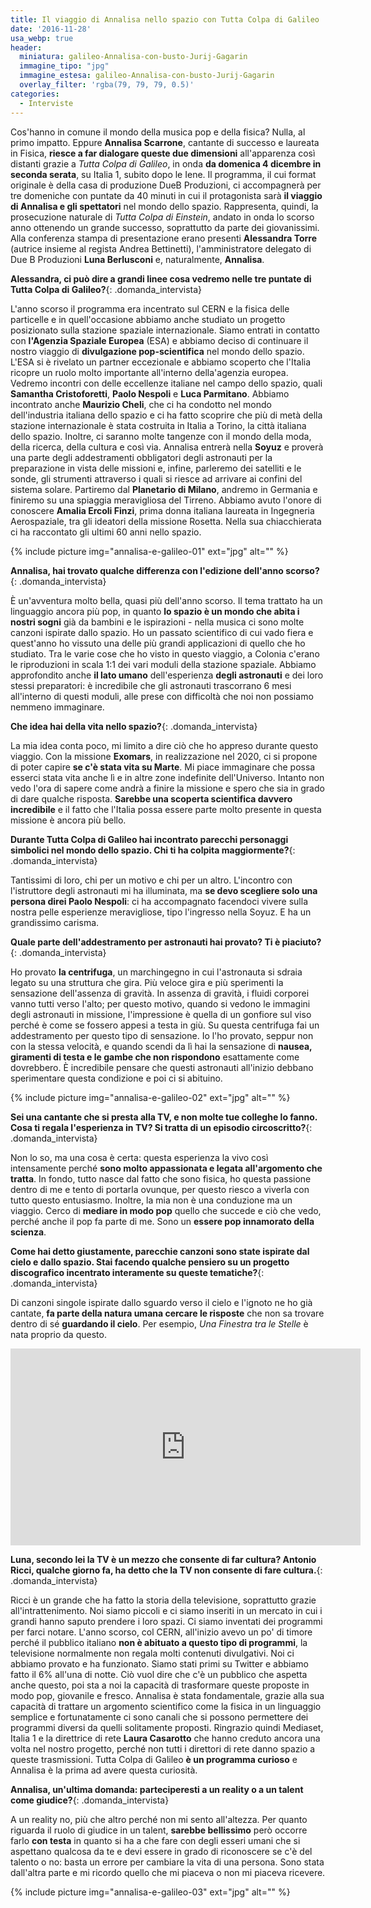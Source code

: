 ```yaml
---
title: Il viaggio di Annalisa nello spazio con Tutta Colpa di Galileo
date: '2016-11-28'
usa_webp: true
header:
  miniatura: galileo-Annalisa-con-busto-Jurij-Gagarin
  immagine_tipo: "jpg"
  immagine_estesa: galileo-Annalisa-con-busto-Jurij-Gagarin
  overlay_filter: 'rgba(79, 79, 79, 0.5)'
categories:
  - Interviste
---
```


Cos'hanno in comune il mondo della musica pop e della fisica? Nulla, al primo impatto. Eppure **Annalisa Scarrone**, cantante di successo e laureata in Fisica, **riesce a far dialogare queste due dimensioni** all'apparenza così distanti grazie a _Tutta Colpa di Galileo_, in onda **da domenica 4 dicembre in seconda serata**, su Italia 1, subito dopo le Iene. Il programma, il cui format originale è della casa di produzione DueB Produzioni, ci accompagnerà per tre domeniche con puntate da 40 minuti in cui il protagonista sarà **il viaggio di Annalisa e gli spettatori** nel mondo dello spazio. Rappresenta, quindi, la prosecuzione naturale di _Tutta Colpa di Einstein_, andato in onda lo scorso anno ottenendo un grande successo, soprattutto da parte dei giovanissimi. Alla conferenza stampa di presentazione erano presenti **Alessandra Torre** (autrice insieme al regista Andrea Bettinetti), l'amministratore delegato di Due B Produzioni **Luna Berlusconi** e, naturalmente, **Annalisa**.

**Alessandra, ci può dire a grandi linee cosa vedremo nelle tre puntate di Tutta Colpa di Galileo?**{: .domanda_intervista}

L'anno scorso il programma era incentrato sul CERN e la fisica delle particelle e in quell'occasione abbiamo anche studiato un progetto posizionato sulla stazione spaziale internazionale. Siamo entrati in contatto con **l'Agenzia Spaziale Europea** (ESA) e abbiamo deciso di continuare il nostro viaggio di **divulgazione pop-scientifica** nel mondo dello spazio. L'ESA si è rivelato un partner eccezionale e abbiamo scoperto che l'Italia ricopre un ruolo molto importante all'interno della'agenzia europea. Vedremo incontri con delle eccellenze italiane nel campo dello spazio, quali **Samantha Cristoforetti**, **Paolo Nespoli** e **Luca Parmitano**. Abbiamo incontrato anche **Maurizio Cheli**, che ci ha condotto nel mondo dell'industria italiana dello spazio e ci ha fatto scoprire che più di metà della stazione internazionale è stata costruita in Italia a Torino, la città italiana dello spazio. Inoltre, ci saranno molte tangenze con il mondo della moda, della ricerca, della cultura e così via. Annalisa entrerà nella **Soyuz** e proverà una parte degli addestramenti obbligatori degli astronauti per la preparazione in vista delle missioni e, infine, parleremo dei satelliti e le sonde, gli strumenti attraverso i quali si riesce ad arrivare ai confini del sistema solare. Partiremo dal **Planetario di Milano**, andremo in Germania e finiremo su una spiaggia meravigliosa del Tirreno. Abbiamo avuto l'onore di conoscere **Amalia Ercoli Finzi**, prima donna italiana laureata in Ingegneria Aerospaziale, tra gli ideatori della missione Rosetta. Nella sua chiacchierata ci ha raccontato gli ultimi 60 anni nello spazio.

{% include picture img="annalisa-e-galileo-01" ext="jpg" alt="" %}

**Annalisa, hai trovato qualche differenza con l'edizione dell'anno scorso?**{: .domanda_intervista}

È un'avventura molto bella, quasi più dell'anno scorso. Il tema trattato ha un linguaggio ancora più pop, in quanto **lo spazio è un mondo che abita i nostri sogni** già da bambini e le ispirazioni - nella musica ci sono molte canzoni ispirate dallo spazio. Ho un passato scientifico di cui vado fiera e quest'anno ho vissuto una delle più grandi applicazioni di quello che ho studiato. Tra le varie cose che ho visto in questo viaggio, a Colonia c'erano le riproduzioni in scala 1:1 dei vari moduli della stazione spaziale. Abbiamo approfondito anche **il lato umano** dell'esperienza **degli astronauti** e dei loro stessi preparatori: è incredibile che gli astronauti trascorrano 6 mesi all'interno di questi moduli, alle prese con difficoltà che noi non possiamo nemmeno immaginare.

**Che idea hai della vita nello spazio?**{: .domanda_intervista}

La mia idea conta poco, mi limito a dire ciò che ho appreso durante questo viaggio. Con la missione **Exomars**, in realizzazione nel 2020, ci si propone di poter capire **se c'è stata vita su Marte**. Mi piace immaginare che possa esserci stata vita anche lì e in altre zone indefinite dell'Universo. Intanto non vedo l'ora di sapere come andrà a finire la missione e spero che sia in grado di dare qualche risposta. **Sarebbe una scoperta scientifica davvero incredibile** e il fatto che l'Italia possa essere parte molto presente in questa missione è ancora più bello.

**Durante Tutta Colpa di Galileo hai incontrato parecchi personaggi simbolici nel mondo dello spazio. Chi ti ha colpita maggiormente?**{: .domanda_intervista}

Tantissimi di loro, chi per un motivo e chi per un altro. L'incontro con l'istruttore degli astronauti mi ha illuminata, ma **se devo scegliere solo una persona direi Paolo Nespoli**: ci ha accompagnato facendoci vivere sulla nostra pelle esperienze meravigliose, tipo l'ingresso nella Soyuz. E ha un grandissimo carisma.

**Quale parte dell'addestramento per astronauti hai provato? Ti è piaciuto?**{: .domanda_intervista}

Ho provato **la centrifuga**, un marchingegno in cui l'astronauta si sdraia legato su una struttura che gira. Più veloce gira e più sperimenti la sensazione dell'assenza di gravità. In assenza di gravità, i fluidi corporei vanno tutti verso l'alto; per questo motivo, quando si vedono le immagini degli astronauti in missione, l'impressione è quella di un gonfiore sul viso perché è come se fossero appesi a testa in giù. Su questa centrifuga fai un addestramento per questo tipo di sensazione. Io l'ho provato, seppur non con la stessa velocità, e quando scendi da lì hai la sensazione di **nausea, giramenti di testa e le gambe che non rispondono** esattamente come dovrebbero. È incredibile pensare che questi astronauti all'inizio debbano sperimentare questa condizione e poi ci si abituino.

{% include picture img="annalisa-e-galileo-02" ext="jpg" alt="" %}

**Sei una cantante che si presta alla TV, e non molte tue colleghe lo fanno. Cosa ti regala l'esperienza in TV? Si tratta di un episodio circoscritto?**{: .domanda_intervista}

Non lo so, ma una cosa è certa: questa esperienza la vivo così intensamente perché **sono molto appassionata e legata all'argomento che tratta**. In fondo, tutto nasce dal fatto che sono fisica, ho questa passione dentro di me e tento di portarla ovunque, per questo riesco a viverla con tutto questo entusiasmo. Inoltre, la mia non è una conduzione ma un viaggio. Cerco di **mediare in modo pop** quello che succede e ciò che vedo, perché anche il pop fa parte di me. Sono un **essere pop innamorato della scienza**.

**Come hai detto giustamente, parecchie canzoni sono state ispirate dal cielo e dallo spazio. Stai facendo qualche pensiero su un progetto discografico incentrato interamente su queste tematiche?**{: .domanda_intervista}

Di canzoni singole ispirate dallo sguardo verso il cielo e l'ignoto ne ho già cantate, **fa parte della natura umana cercare le risposte** che non sa trovare dentro di sé **guardando il cielo**. Per esempio, _Una Finestra tra le Stelle_ è nata proprio da questo.

<iframe width="560" height="315" src="https://www.youtube.com/embed/61Cr5yg8-Uc" frameborder="0" allow="accelerometer; autoplay; encrypted-media; gyroscope; picture-in-picture" allowfullscreen></iframe>


**Luna, secondo lei la TV è un mezzo che consente di far cultura? Antonio Ricci, qualche giorno fa, ha detto che la TV non consente di fare cultura.**{: .domanda_intervista}

Ricci è un grande che ha fatto la storia della televisione, soprattutto grazie all'intrattenimento. Noi siamo piccoli e ci siamo inseriti in un mercato in cui i grandi hanno saputo prendere i loro spazi. Ci siamo inventati dei programmi per farci notare. L'anno scorso, col CERN, all'inizio avevo un po' di timore perché il pubblico italiano **non è abituato a questo tipo di programmi**, la televisione normalmente non regala molti contenuti divulgativi. Noi ci abbiamo provato e ha funzionato. Siamo stati primi su Twitter e abbiamo fatto il 6% all'una di notte. Ciò vuol dire che c'è un pubblico che aspetta anche questo, poi sta a noi la capacità di trasformare queste proposte in modo pop, giovanile e fresco. Annalisa è stata fondamentale, grazie alla sua capacità di trattare un argomento scientifico come la fisica in un linguaggio semplice e fortunatamente ci sono canali che si possono permettere dei programmi diversi da quelli solitamente proposti. Ringrazio quindi Mediaset, Italia 1 e la direttrice di rete **Laura Casarotto** che hanno creduto ancora una volta nel nostro progetto, perché non tutti i direttori di rete danno spazio a queste trasmissioni. Tutta Colpa di Galileo **è un programma curioso** e Annalisa è la prima ad avere questa curiosità.

**Annalisa, un'ultima domanda: parteciperesti a un reality o a un talent come giudice?**{: .domanda_intervista}

A un reality no, più che altro perché non mi sento all'altezza. Per quanto riguarda il ruolo di giudice in un talent, **sarebbe bellissimo** però occorre farlo **con testa** in quanto si ha a che fare con degli esseri umani che si aspettano qualcosa da te e devi essere in grado di riconoscere se c'è del talento o no: basta un errore per cambiare la vita di una persona. Sono stata dall'altra parte e mi ricordo quello che mi piaceva o non mi piaceva ricevere.

{% include picture img="annalisa-e-galileo-03" ext="jpg" alt="" %}
